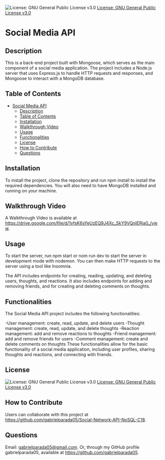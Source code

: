 
![License: GNU General Public License v3.0](https://img.shields.io/badge/License-GPLv3-blue.svg)
[License: GNU General Public License v3.0](https://www.gnu.org/licenses/gpl-3.0)

# Social Media API

## Description
This is a back-end project built with Mongoose, which serves as the main component of a social media application. The project includes a Node.js server that uses Express.js to handle HTTP requests and responses, and Mongoose to interact with a MongoDB database.

## Table of Contents

- [Social Media API](#social-media-api)
  - [Description](#description)
  - [Table of Contents](#table-of-contents)
  - [Installation](#installation)
  - [Walkthrough Video](#walkthrough-video)
  - [Usage](#usage)
  - [Functionalities](#functionalities)
  - [License](#license)
  - [How to Contribute](#how-to-contribute)
  - [Questions](#questions)

## Installation 
To install the project, clone the repository and run npm install to install the required dependencies. You will also need to have MongoDB installed and running on your machine.

## Walkthrough Video
A Walkthrough Video is available at https://drive.google.com/file/d/1vfsK6sYeUzEQ9J4Xc_SkY9VQnIERja0_/view.

## Usage
To start the server, run npm start or nom run dev to start the server in development mode with nodemon. You can then make HTTP requests to the server using a tool like Insomnia.

The API includes endpoints for creating, reading, updating, and deleting users, thoughts, and reactions. It also includes endpoints for adding and removing friends, and for creating and deleting comments on thoughts.

## Functionalities
The Social Media API project includes the following functionalities:

-User management: create, read, update, and delete users
-Thought management: create, read, update, and delete thoughts
-Reaction management: add and remove reactions to thoughts
-Friend management: add and remove friends for users
-Comment management: create and delete comments on thoughts
These functionalities allow for the basic functionality of a social media application, including user profiles, sharing thoughts and reactions, and connecting with friends.

## License
![License: GNU General Public License v3.0](https://img.shields.io/badge/License-GPLv3-blue.svg)
[License: GNU General Public License v3.0](https://www.gnu.org/licenses/gpl-3.0)


## How to Contribute  
Users can collaborate with this project at https://github.com/gabrielparada05/Social-Network-API-NoSQL-C18.

## Questions 
 Email: [gabrielparada05@gmail.com](mailto:gabrielparada05@gmail.com). Or, through my GitHub profile gabrielparada05, available at https://github.com/gabrielparada05.




